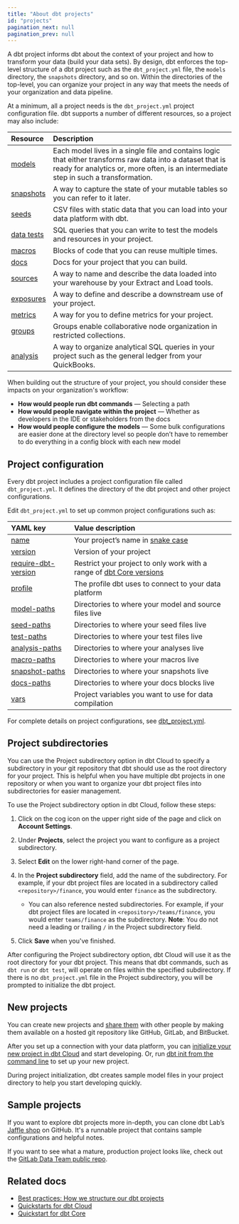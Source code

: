 ```yaml
---
title: "About dbt projects"
id: "projects"
pagination_next: null
pagination_prev: null
---
```


A dbt project informs dbt about the context of your project and how to transform your data (build your data sets). By design, dbt enforces the top-level structure of a dbt project such as the `dbt_project.yml` file, the `models` directory, the `snapshots` directory, and so on. Within the directories of the top-level, you can organize your project in any way that meets the needs of your organization and data pipeline.

At a minimum, all a project needs is the `dbt_project.yml` project configuration file. dbt supports a number of different resources, so a project may also include:

| Resource  | Description  |
| :--- | :--- |
| [models](/docs/build/models) | Each model lives in a single file and contains logic that either transforms raw data into a dataset that is ready for analytics or, more often, is an intermediate step in such a transformation. |
| [snapshots](/docs/build/snapshots) | A way to capture the state of your mutable tables so you can refer to it later. |
| [seeds](/docs/build/seeds) | CSV files with static data that you can load into your data platform with dbt. |
| [data tests](/docs/build/data-tests) | SQL queries that you can write to test the models and resources in your project. |
| [macros](/docs/build/jinja-macros) | Blocks of code that you can reuse multiple times. |
| [docs](/docs/collaborate/documentation) | Docs for your project that you can build. |
| [sources](/docs/build/sources) | A way to name and describe the data loaded into your warehouse by your Extract and Load tools. |
| [exposures](/docs/build/exposures) | A way to define and describe a downstream use of your project. |
| [metrics](/docs/build/build-metrics-intro) | A way for you to define metrics for your project. |
| [groups](/docs/build/groups) | Groups enable collaborative node organization in restricted collections. |
| [analysis](/docs/build/analyses) | A way to organize analytical SQL queries in your project such as the general ledger from your QuickBooks. |

When building out the structure of your project, you should consider these impacts on your organization's workflow:

* **How would people run dbt commands** &mdash; Selecting a path
* **How would people navigate within the project** &mdash; Whether as developers in the IDE or stakeholders from the docs
* **How would people configure the models** &mdash; Some bulk configurations are easier done at the directory level so people don’t have to remember to do everything in a config block with each new model

## Project configuration
Every dbt project includes a project configuration file called `dbt_project.yml`. It defines the directory of the dbt project and other project configurations.

Edit `dbt_project.yml` to set up common project configurations such as:

<div align="center">

| YAML key  | Value description  |
| :--- | :--- |
| [name](/reference/project-configs/name) | Your project’s name in [snake case](https://en.wikipedia.org/wiki/Snake_case) |
| [version](/reference/project-configs/version) | Version of your project |
| [require-dbt-version](/reference/project-configs/require-dbt-version) | Restrict your project to only work with a range of [dbt Core versions](/docs/dbt-versions/core) |
| [profile](/reference/project-configs/profile) | The profile dbt uses to connect to your data platform |
| [model-paths](/reference/project-configs/model-paths) | Directories to where your model and source files live  |
| [seed-paths](/reference/project-configs/seed-paths) | Directories to where your seed files live |
| [test-paths](/reference/project-configs/test-paths) | Directories to where your test files live |
| [analysis-paths](/reference/project-configs/analysis-paths) | Directories to where your analyses live |
| [macro-paths](/reference/project-configs/macro-paths) | Directories to where your macros live |
| [snapshot-paths](/reference/project-configs/snapshot-paths) | Directories to where your snapshots live |
| [docs-paths](/reference/project-configs/docs-paths) | Directories to where your docs blocks live |
| [vars](/docs/build/project-variables) | Project variables you want to use for data compilation |

</div>

For complete details on project configurations, see [dbt_project.yml](/reference/dbt_project.yml).

## Project subdirectories

You can use the Project subdirectory option in dbt Cloud to specify a subdirectory in your git repository that dbt should use as the root directory for your project. This is helpful when you have multiple dbt projects in one repository or when you want to organize your dbt project files into subdirectories for easier management.

To use the Project subdirectory option in dbt Cloud, follow these steps:

1. Click on the cog icon on the upper right side of the page and click on **Account Settings**.

2. Under **Projects**, select the project you want to configure as a project subdirectory.

3. Select **Edit** on the lower right-hand corner of the page.

4. In the **Project subdirectory** field, add the name of the subdirectory. For example, if your dbt project files are located in a subdirectory called `<repository>/finance`, you would enter `finance` as the subdirectory. 

    * You can also reference nested subdirectories. For example, if your dbt project files are located in `<repository>/teams/finance`, you would enter `teams/finance` as the subdirectory. **Note**: You do not need a leading or trailing `/` in the Project subdirectory field. 

5. Click **Save** when you've finished.

After configuring the Project subdirectory option, dbt Cloud will use it as the root directory for your dbt project. This means that dbt commands, such as `dbt run` or `dbt test`, will operate on files within the specified subdirectory. If there is no `dbt_project.yml` file in the Project subdirectory, you will be prompted to initialize the dbt project.

## New projects

You can create new projects and [share them](/docs/collaborate/git-version-control) with other people by making them available on a hosted git repository like GitHub, GitLab, and BitBucket.

After you set up a connection with your data platform, you can [initialize your new project in dbt Cloud](/guides) and start developing. Or, run [dbt init from the command line](/reference/commands/init) to set up your new project.

During project initialization, dbt creates sample model files in your project directory to help you start developing quickly.

## Sample projects

If you want to explore dbt projects more in-depth, you can clone dbt Lab’s [Jaffle shop](https://github.com/dbt-labs/jaffle_shop) on GitHub. It's a runnable project that contains sample configurations and helpful notes.

If you want to see what a mature, production project looks like, check out the [GitLab Data Team public repo](https://gitlab.com/gitlab-data/analytics/-/tree/master/transform/snowflake-dbt).


## Related docs
* [Best practices: How we structure our dbt projects](/best-practices/how-we-structure/1-guide-overview)
* [Quickstarts for dbt Cloud](/guides)
* [Quickstart for dbt Core](/guides/manual-install)
